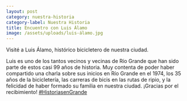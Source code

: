 ```yaml
---
layout: post
category: nuestra-historia
category-label: Nuestra Historia
title: Encuentro con Luis Álamo
image: /assets/uploads/luis-álamo.jpg
---
```

Visité a Luis Álamo, histórico bicicletero de nuestra ciudad.

Luis es uno de los tantos vecinos y vecinas de Río Grande que han sido parte de estos casi 99 años de historia. Muy contenta de poder haber compartido una charla sobre sus inicios en Río Grande en el 1974, los 35 años de la bicicletería, las carreras de bicis en las rutas de ripio, y la felicidad de haber formado su familia en nuestra ciudad. ¡Gracias por el recibimiento! [\#HistoriasenGrande](https://www.facebook.com/hashtag/historiasengrande?__eep__=6&__cft__[0]=AZUtamEYeZeIb4xaMkKFvzEsQksHWrOE8NoRjZMf7hu3WdgX6h_VdDX_WrDQWi3PXB-hdqjhHTzPqud_SJoZzUI2Kivxq4CcZD7b9itNimeCCnfsjogKgkUOsva5ITz-sN5MvY5HaC3EG9TE2YtM3hhZnyp7Z9NNZyoozhTqBm5VFw&__tn__=*NK-R)